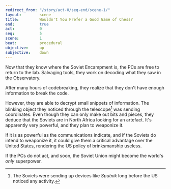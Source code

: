 ```yaml
---
redirect_from: "/story/act-0/seq-end/scene-1/"
layout:        scene
title:         Wouldn't You Prefer a Good Game of Chess?
end:           true
act:           0
seq:           5
scene:         1
beat:          procedural
objective:     up
subjective:    down
---
```



Now that they know where the Soviet Encampment is,
the PCs are free to return to the lab.
Salvaging tools, they work on decoding what they saw in the Observatory.

After many hours of codebreaking,
they realize that they don't have enough information to break the code.

However, they are able to decrypt small snippets of information.
The blinking object they noticed through the telescope[^0] was sending coordinates.
Even though they can only make out bits and pieces,
they deduce that the Soviets are in North Africa looking for an artefact.
It's apparently very powerful, and they plan to weaponize it.

If it is as powerful as the communications indicate,
and if the Soviets do intend to weaponize it,
it could give them a critical advantage over the United States,
rendering the US policy of brinksmanship useless.


If the PCs do not act, and soon,
the Soviet Union might become the world's *only* superpower.


[^0]: The Soviets were sending up devices like *Sputnik* long before the US noticed any activity.
[^1]: They don't need to be, as the rockets will rely on Organic Control.











